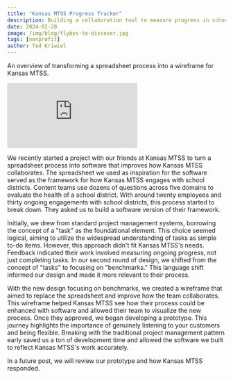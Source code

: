 ```yaml
---
title: "Kansas MTSS Progress Tracker"
description: Building a collaboration tool to measure progress in school districts.
date: 2024-02-20
image: /img/blog/flybys-to-discover.jpg
tags: [nonprofit]
author: Ted Kriwiel
---
```


An overview of transforming a spreadsheet process into a wireframe for Kansas MTSS.

<iframe class="w-full h-auto aspect-video" src="https://www.loom.com/embed/f59e4c59e0e146f5a1a6d63b50fcc401?sid=8a058858-8718-46a4-8d69-cf26dba73668" frameborder="0" webkitallowfullscreen mozallowfullscreen allowfullscreen></iframe>

We recently started a project with our friends at Kansas MTSS to turn a spreadsheet process into software that improves how Kansas MTSS collaborates. The spreadsheet we used as inspiration for the software served as the framework for how Kansas MTSS engages with school districts. Content teams use dozens of questions across five domains to evaluate the health of a school district. With around twenty employees and thirty ongoing engagements with school districts, this process started to break down. They asked us to build a software version of their framework.

Initially, we drew from standard project management systems, borrowing the concept of a "task” as the foundational element. This choice seemed logical, aiming to utilize the widespread understanding of tasks as simple to-do items. However, this approach didn't fit Kansas MTSS's needs. Feedback indicated their work involved measuring ongoing progress, not just completing tasks. In our second round of design, we shifted from the concept of "tasks" to focusing on "benchmarks." This language shift informed our design and made it more relevant to their process.

With the new design focusing on benchmarks, we created a wireframe that aimed to replace the spreadsheet and improve how the team collaborates. This wireframe helped Kansas MTSS see how their process could be enhanced with software and allowed their team to visualize the new process. Once they approved, we began developing a prototype.
This journey highlights the importance of genuinely listening to your customers and being flexible. Breaking with the traditional project management pattern early saved us a ton of development time and allowed the software we built to reflect Kansas MTSS's work accurately.

In a future post, we will review our prototype and how Kansas MTSS responded.
